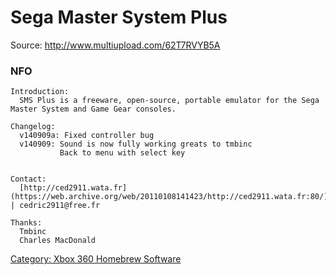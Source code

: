# Sega Master System Plus

Source: <http://www.multiupload.com/62T7RVYB5A>

### NFO

    Introduction:
      SMS Plus is a freeware, open-source, portable emulator for the Sega Master System and Game Gear consoles.

    Changelog:
      v140909a: Fixed controller bug
      v140909: Sound is now fully working greats to tmbinc
               Back to menu with select key


    Contact:
      [http://ced2911.wata.fr](https://web.archive.org/web/20110108141423/http://ced2911.wata.fr:80/) | cedric2911@free.fr

    Thanks:
      Tmbinc
      Charles MacDonald

[Category: Xbox 360 Homebrew Software](../Category_Xbox360_Homebrew_Software)
